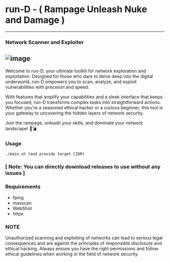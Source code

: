 # run-D - ( Rampage Unleash Nuke and Damage )
---
### Network Scanner and Exploiter
![image](https://github.com/user-attachments/assets/587620a1-64c1-4b2f-b20a-3e4ccf904e4b)
---
Welcome to run-D, your ultimate toolkit for network exploration and exploitation. Designed for those who dare to delve deep into the digital underworld, run-D empowers you to scan, analyze, and exploit vulnerabilities with precision and speed.

With features that amplify your capabilities and a sleek interface that keeps you focused, run-D transforms complex tasks into straightforward actions. Whether you're a seasoned ethical hacker or a curious beginner, this tool is your gateway to uncovering the hidden layers of network security.

Join the rampage, unleash your skills, and dominate your network landscape! 🚀💣

### Usage
```
./main.sh (and provide target CIDR)
```
### [ Note: You can directly download releases to use without any issues ]

### Requirements
- fping
- masscan
- WebShot
- httpx

### NOTE
Unauthorized scanning and exploiting of networks can lead to serious legal consequences and are against the principles of responsible disclosure and ethical hacking. Always ensure you have the right permissions and follow ethical guidelines when working in the field of network security.
